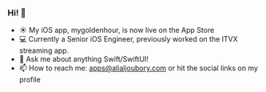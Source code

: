 ### Hi! 👋

- ☀️ My iOS app, mygoldenhour, is now live on the App Store
- 💻 Currently a Senior iOS Engineer, previously worked on the ITVX streaming app.
- 💬 Ask me about anything Swift/SwiftUI!
- 📫 How to reach me: apps@alialjoubory.com or hit the social links on my profile
